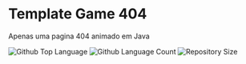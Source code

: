 # Template Game 404
Apenas uma pagina 404 animado em Java

<p align="">
  <img alt="Github Top Language" src="https://img.shields.io/github/languages/top/felipejohnsonn/Game-404?color=F34336">
  <img alt="Github Language Count" src="https://img.shields.io/github/languages/count/felipejohnsonn/Game-404?color=F34336">
  <img alt="Repository Size" src="https://img.shields.io/github/repo-size/felipejohnsonn/Game-404?color=F34336">
</p>
